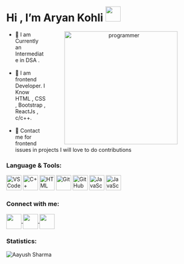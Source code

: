 # Hi , I’m Aryan Kohli <img src="https://github.com/TheDudeThatCode/TheDudeThatCode/blob/master/Assets/Developer.gif" width= "40px">

 <div align = "center"><img align = "right" alt = "programmer" src = "https://media.tenor.com/0FY41JSfpjcAAAAC/typing-jim-carrey.gif" height ="300" widght ="400" style="vertical-align:middle;margin:0px 50px"/></div>
 <ul>
  <li>👀 I am Currently an Intermediate in DSA . </li><br>
  <li>🌱 I am frontend Developer. I Know HTML , CSS , Bootstrap , ReactJs , c/c++.</li><br>
  <li>💞️ Contact me for frontend issues in projects I will love to do contributions</li>
 </ul>
 <h3>Language & Tools:</h3>
 <div align = "left">
 <img src="https://img.icons8.com/plasticine/2x/visual-studio-code-2019.png"  alt="VSCode"  width="40"  height="40"/>
 <img src="https://img.icons8.com/color/2x/c-plus-plus-logo.png"  alt="C++"  width="40"  height="40"/>
 <img src="https://img.icons8.com/color/2x/html-5.png"  alt="HTML"  width="40"  height="40"/>
 <img src="https://img.icons8.com/color/2x/git.png"  alt="Git"  width="40"  height="40"/>
 <img src="https://img.icons8.com/fluent/2x/github.png"  alt="GitHub"  width="40"  height="40"/>
 <img src="https://img.icons8.com/color/48/000000/javascript--v1.png" alt="JavaScript" width="40" height="40"/>
 <img src="https://img.icons8.com/color/2x/bootstrap.png" alt="JavaScript" width="40" height="40"/>

 </div>
 <div align = "left">
 <h3> Connect with me:</h3>
 <a href ="https://twitter.com/AryanKohli1908">
   <img align="center"  src="https://img.icons8.com/color/48/000000/twitter--v2.png" height="40"  width="40" /> </a>
 <a href ="https://www.linkedin.com/in/aryan-kohli-4b349323b/">
   <img align="center"  src="https://img.icons8.com/color/48/000000/linkedin.png" height="40"  width="40" /> </a>
 <a href ="mailto:kohliaryan21@gmail.com">
   <img align="center"  src="https://img.icons8.com/color/48/000000/gmail-new.png" height="40" width="40" /> </a>
 </div>
 <h3>Statistics:</h3>
 <img src="https://github-readme-stats.vercel.app/api?username=Aryan-Kohli&show_icons=true&theme=tokyonight" alt="Aayush Sharma" />
 <!-- <img src ="https://visitor-badge.laobi.icu/badge?page_id=Aryan-Kohli" /> -->
<!---
Aryan-Kohli/Aryan-Kohli is a ✨ special ✨ repository because its `README.md` (this file) appears on your GitHub profile.
You can click the Preview link to take a look at your changes.
--->
